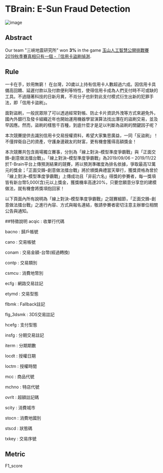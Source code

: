 # TBrain: E-Sun Fraud Detection

![image](https://img.shields.io/badge/python-3.6-blue.svg)

## Abstract
Our team "三峽地震研究所" won **3%** in the game 
[玉山人工智慧公開挑戰賽2019秋季賽真相只有一個 -『信用卡盜刷偵測](https://tbrain.trendmicro.com.tw/Competitions/Details/10).  

## Rule
一卡在手，妙用無窮！
在台灣，20歲以上持有信用卡人數超過六成。因信用卡具備高回饋、延遲付款以及付款便利等特性，使得信用卡成為人們支付時不可或缺的工具。不過隨著科技的日新月異，不肖分子也針對此支付模式衍生出新的犯罪手法，即「信用卡盜刷」。

面對盜刷，一般民眾除了可以透過經常對帳、防止卡片資訊外洩等方式來避免外，國內外銀行及發卡組織近年也開始運用機器學習演算法找出潛在的盜刷交易，並及早因應。然而，盜刷的樣態千百種，到底什麼才是足以判斷為盜刷的關鍵因子呢？ 

本次競賽提供去識別信用卡交易授權資料，希望大家集思廣益，一同「反盜刷」！不僅捍衛自己的資產，守護身邊親友的財富，更有機會獲得高額獎金！

本次競賽共包含兩場獨立賽事，分別為「線上對決–模型準度爭霸戰」與「正面交鋒–創意做法擂台戰」。「線上對決–模型準度爭霸戰」為2019/09/06 – 2019/11/22於T-Brain平台上傳預測結果的競賽，將以預測準確度為排名依據，爭取最高12萬元的獎金；「正面交鋒–創意做法擂台戰」將於頒獎典禮當天舉行，獲獎資格為曾於「線上對決–模型準度爭霸戰」上傳成功且「非前六名」得獎的參賽者，每一獎項皆有新台幣5,000(含)元以上獎金，獲獎機率高達20%，只要您願意分享您的建模做法，就有機會將獎項抱回家！

以下頁面內所有說明為「線上對決–模型準度爭霸戰」之競賽細節，「正面交鋒–創意做法擂台戰」之進行內容、方式與報名連結，敬請參賽者密切注意主辦單位相關公告與通知。

##特徵說明
acqic : 收單行代碼

bacno : 歸戶帳號

cano : 交易帳號

conam : 交易金額-台幣(經過轉換)

contp : 交易類別

csmcu : 消費地幣別

ecfg : 網路交易註記

etymd : 交易型態

flbmk : Fallback註記

flg_3dsmk : 3DS交易註記

hcefg : 支付型態

insfg : 分期交易註記

iterm : 分期期數

locdt : 授權日期

loctm : 授權時間

mcc : 商品代號

mchno : 特店代號

ovrlt : 超額註記碼

scity : 消費城市

stocn : 消費地國別

stscd : 狀態碼

txkey : 交易序號

## Metric
F1_score
